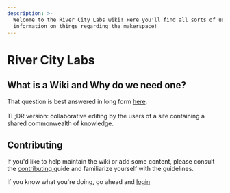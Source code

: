```yaml
---
description: >-
  Welcome to the River City Labs wiki! Here you'll find all sorts of useful
  information on things regarding the makerspace!
---
```


# River City Labs

## What is a Wiki and Why do we need one?

That question is best answered in long form [here](https://business.tutsplus.com/tutorials/what-are-wikis-and-why-should-you-use-them--cms-19540).\
\
TL;DR version: collaborative editing by the users of a site containing a shared commonwealth of knowledge.

## Contributing

If you'd like to help maintain the wiki or add some content, please consult the [contributing ](guides/contributing.md)guide and familiarize yourself with the guidelines.

If you know what you're doing, go ahead and [login](https://app.gitbook.com/@rivercitylabs/)
